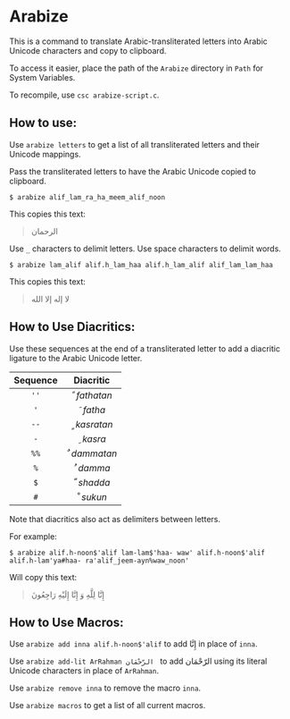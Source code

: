 # Arabize

This is a command to translate Arabic-transliterated letters into Arabic Unicode characters and copy to clipboard.

To access it easier, place the path of the `Arabize` directory in `Path` for System Variables.

To recompile, use `csc arabize-script.c`.

## How to use:

Use `arabize letters` to get a list of all transliterated letters and their Unicode mappings.

Pass the transliterated letters to have the Arabic Unicode copied to clipboard.

```
$ arabize alif_lam_ra_ha_meem_alif_noon
```

This copies this text:

> الرحمان 

Use `_` characters to delimit letters. Use space characters to delimit words.

```
$ arabize lam_alif alif.h_lam_haa alif.h_lam_alif alif_lam_lam_haa
```

This copies this text:

> لا إله إلا الله

## How to Use Diacritics:

Use these sequences at the end of a transliterated letter to add a diacritic ligature to the Arabic Unicode letter.

| Sequence |      Diacritic       |
| :------: | :------------------: |
|   `''`   | &#x064B;  *fathatan* |
|   `'`    |  &#x064E;  *fatha*   |
|   `--`   | &#x064D;  *kasratan* |
|   `-`    |  &#x0650;  *kasra*   |
|   `%%`   | &#x064C;  *dammatan* |
|   `%`    |  &#x064F;  *damma*   |
|   `$`    |  &#x0651;  *shadda*  |
|   `#`    |  &#x0652;  *sukun*   |

Note that diacritics also act as delimiters between letters. 

For example:

```
$ arabize alif.h-noon$'alif lam-lam$'haa- waw' alif.h-noon$'alif alif.h-lam'ya#haa- ra'alif_jeem-ayn%waw_noon'
```

Will copy this text:

> إِنَّا لِلَّهِ وَ إِنَّا إِلَيْهِ رَاجِعُونَ

## How to Use Macros:

Use `arabize add inna alif.h-noon$'alif` to add إِنَّا in place of `inna`.

Use `arabize add-lit ArRahman الرّحْمَان ` to add الرّحْمَان using its literal Unicode characters in place of `ArRahman`.

Use `arabize remove inna` to remove the macro `inna`.

Use `arabize macros` to get a list of all current macros.
